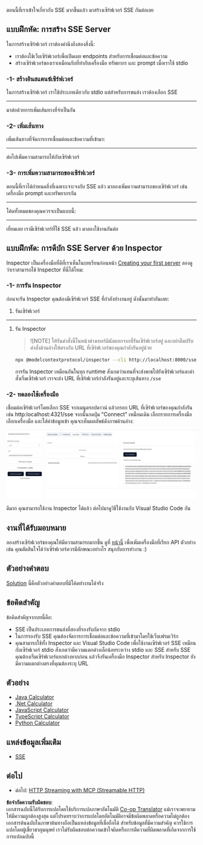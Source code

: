 <!--
CO_OP_TRANSLATOR_METADATA:
{
  "original_hash": "64645691bf0985f1760b948123edf269",
  "translation_date": "2025-06-13T10:50:59+00:00",
  "source_file": "03-GettingStarted/05-sse-server/README.md",
  "language_code": "th"
}
-->
ตอนนี้ที่เราเข้าใจเกี่ยวกับ SSE มากขึ้นแล้ว มาสร้างเซิร์ฟเวอร์ SSE กันต่อเลย

## แบบฝึกหัด: การสร้าง SSE Server

ในการสร้างเซิร์ฟเวอร์ เราต้องคำนึงถึงสองสิ่งนี้:

- เราต้องใช้เว็บเซิร์ฟเวอร์เพื่อเปิดเผย endpoints สำหรับการเชื่อมต่อและข้อความ
- สร้างเซิร์ฟเวอร์ของเราเหมือนกับที่ทำกับเครื่องมือ ทรัพยากร และ prompt เมื่อเราใช้ stdio

### -1- สร้างอินสแตนซ์เซิร์ฟเวอร์

ในการสร้างเซิร์ฟเวอร์ เราใช้ประเภทเดียวกับ stdio แต่สำหรับการขนส่ง เราต้องเลือก SSE

---

มาต่อด้วยการเพิ่มเส้นทางที่จำเป็นกัน

### -2- เพิ่มเส้นทาง

เพิ่มเส้นทางที่จัดการการเชื่อมต่อและข้อความที่เข้ามา: 

---

ต่อไปเพิ่มความสามารถให้กับเซิร์ฟเวอร์

### -3- การเพิ่มความสามารถของเซิร์ฟเวอร์

ตอนนี้ที่เราได้กำหนดสิ่งที่เฉพาะเจาะจงกับ SSE แล้ว มาลองเพิ่มความสามารถของเซิร์ฟเวอร์ เช่น เครื่องมือ prompt และทรัพยากรกัน

---

โค้ดทั้งหมดของคุณควรจะเป็นแบบนี้:

---

เยี่ยมเลย เรามีเซิร์ฟเวอร์ที่ใช้ SSE แล้ว มาลองใช้งานกันต่อ

## แบบฝึกหัด: การดีบัก SSE Server ด้วย Inspector

Inspector เป็นเครื่องมือที่ดีที่เราเห็นในบทเรียนก่อนหน้า [Creating your first server](/03-GettingStarted/01-first-server/README.md) ลองดูว่าเราสามารถใช้ Inspector ที่นี่ได้ไหม:

### -1- การรัน Inspector

ก่อนจะรัน Inspector คุณต้องมีเซิร์ฟเวอร์ SSE ที่กำลังทำงานอยู่ ดังนั้นมาทำกันเลย:

1. รันเซิร์ฟเวอร์

---

1. รัน Inspector

    > ![NOTE]
    > ให้รันคำสั่งนี้ในหน้าต่างเทอร์มินัลแยกจากที่รันเซิร์ฟเวอร์อยู่ และอย่าลืมปรับคำสั่งด้านล่างให้ตรงกับ URL ที่เซิร์ฟเวอร์ของคุณกำลังรันอยู่ด้วย

    ```sh
    npx @modelcontextprotocol/inspector --cli http://localhost:8000/sse --method tools/list
    ```

    การรัน Inspector เหมือนกันในทุก runtime สังเกตว่าแทนที่จะส่งพาธไปยังเซิร์ฟเวอร์และคำสั่งเริ่มเซิร์ฟเวอร์ เราจะส่ง URL ที่เซิร์ฟเวอร์กำลังรันอยู่และระบุเส้นทาง `/sse`

### -2- ทดลองใช้เครื่องมือ

เชื่อมต่อเซิร์ฟเวอร์โดยเลือก SSE จากเมนูดรอปดาวน์ แล้วกรอก URL ที่เซิร์ฟเวอร์ของคุณกำลังรัน เช่น http:localhost:4321/sse จากนั้นกดปุ่ม "Connect" เหมือนเดิม เลือกรายการเครื่องมือ เลือกเครื่องมือ และใส่ค่าข้อมูลเข้า คุณจะเห็นผลลัพธ์ดังภาพด้านล่าง:

![SSE Server running in inspector](../../../../translated_images/sse-inspector.d86628cc597b8fae807a31d3d6837842f5f9ee1bcc6101013fa0c709c96029ad.th.png)

ดีมาก คุณสามารถใช้งาน Inspector ได้แล้ว ต่อไปมาดูวิธีใช้งานกับ Visual Studio Code กัน

## งานที่ได้รับมอบหมาย

ลองสร้างเซิร์ฟเวอร์ของคุณให้มีความสามารถมากขึ้น ดูที่ [หน้านี้](https://api.chucknorris.io/) เพื่อเพิ่มเครื่องมือที่เรียก API ตัวอย่างเช่น คุณตัดสินใจได้ว่าเซิร์ฟเวอร์ควรมีลักษณะอย่างไร สนุกกับการทำงาน :)

## ตัวอย่างคำตอบ

[Solution](./solution/README.md) นี่คือตัวอย่างคำตอบที่มีโค้ดทำงานได้จริง

## ข้อคิดสำคัญ

ข้อคิดสำคัญจากบทนี้คือ:

- SSE เป็นประเภทการขนส่งที่สองที่รองรับถัดจาก stdio
- ในการรองรับ SSE คุณต้องจัดการการเชื่อมต่อและข้อความที่เข้ามาโดยใช้เว็บเฟรมเวิร์ก
- คุณสามารถใช้ทั้ง Inspector และ Visual Studio Code เพื่อใช้งานเซิร์ฟเวอร์ SSE เหมือนกับเซิร์ฟเวอร์ stdio สังเกตว่ามีความแตกต่างเล็กน้อยระหว่าง stdio และ SSE สำหรับ SSE คุณต้องเริ่มเซิร์ฟเวอร์แยกต่างหากก่อน แล้วจึงรันเครื่องมือ Inspector สำหรับ Inspector ยังมีความแตกต่างตรงที่คุณต้องระบุ URL

## ตัวอย่าง

- [Java Calculator](../samples/java/calculator/README.md)
- [.Net Calculator](../../../../03-GettingStarted/samples/csharp)
- [JavaScript Calculator](../../../../03-GettingStarted/samples/javascript)
- [TypeScript Calculator](../../../../03-GettingStarted/samples/typescript)
- [Python Calculator](../../../../03-GettingStarted/samples/python)

## แหล่งข้อมูลเพิ่มเติม

- [SSE](https://developer.mozilla.org/en-US/docs/Web/API/Server-sent_events)

## ต่อไป

- ต่อไป: [HTTP Streaming with MCP (Streamable HTTP)](/03-GettingStarted/06-http-streaming/README.md)

**ข้อจำกัดความรับผิดชอบ**:  
เอกสารฉบับนี้ได้รับการแปลโดยใช้บริการแปลภาษาอัตโนมัติ [Co-op Translator](https://github.com/Azure/co-op-translator) แม้เราจะพยายามให้มีความถูกต้องสูงสุด แต่โปรดทราบว่าการแปลโดยอัตโนมัติอาจมีข้อผิดพลาดหรือความไม่ถูกต้อง เอกสารต้นฉบับในภาษาต้นทางถือเป็นแหล่งข้อมูลที่เชื่อถือได้ สำหรับข้อมูลที่มีความสำคัญ ควรใช้การแปลโดยผู้เชี่ยวชาญมนุษย์ เราไม่รับผิดชอบต่อความเข้าใจผิดหรือการตีความที่ผิดพลาดที่เกิดจากการใช้การแปลฉบับนี้